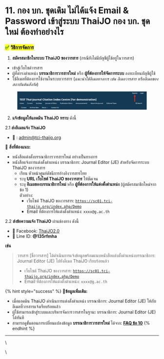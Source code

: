 # 11. กอง บก. ชุดเดิม ไม่ได้แจ้ง Email & Password เข้าสู่ระบบ ThaiJO กอง บก. ชุดใหม่ ต้องทำอย่างไร

### <mark style="color:green;">✅</mark> <mark style="color:$success;">วิธีการจัดการ</mark>

1. **สมัครสมาชิกในระบบ ThaiJO ของวารสาร** (กรณียังไม่มีบัญชีผู้ใช้อยู่ในวารสาร)

* เข้าสู่เว็บไซต์วารสาร
* ผู้ที่ดำรงตำแหน่ง **บรรณาธิการวารสารใหม่** หรือ **ผู้ที่ต้องการให้จัดการระบบ** ลงทะเบียนบัญชีผู้ใช้
* ใช้อีเมลที่ต้องการใช้งานในระบบวารสาร (_แนะนำใช้อีเมลทางการ เช่น อีเมลวารสาร หรืออีเมลของสถาบันต้นสังกัด_)

<figure><img src=".gitbook/assets/Screenshot 2568-09-15 at 14.19.20.png" alt=""><figcaption></figcaption></figure>

2. **แจ้งข้อมูลให้แอดมิน ThaiJO** **ทราบ** ดังนี้

2.1 **ส่งอีเมลแจ้ง ThaiJO**

* 📧 : [admin@tci-thaijo.org](mailto:admin@tci-thaijo.org)&#x20;

📎 **สิ่งที่ต้องแนบ:**

* หนังสือแต่งตั้งบรรณาธิการวารสารใหม่ อย่างเป็นทางการ
* หนังสือแจ้งการแต่งตั้งตำแหน่ง บรรณาธิการ: Journal Editor (JE) สำหรับจัดการระบบ ThaiJO ของวารสาร
  * เรียน หัวหน้าศูนย์ดัชนีการอ้างอิงวารสารไทย
  * ระบุ **URL เว็บไซต์ ThaiJO ของวารสาร** ให้ชัดเจน&#x20;
  * ระบุ **อีเมลของบรรณาธิการใหม่** หรือ **ผู้ที่ต้องการให้แต่งตั้งตำแหน่ง** (ผู้สมัครสมาชิกใหม่จากข้อ 1)\
    ตัวอย่าง:
    * เว็บไซต์ ThaiJO ของวารสาร: [`https://sc01.tci-thaijo.org/index.php/Demo`](https://sc01.tci-thaijo.org/index.php/Demo)
    * Email ที่ต้องการให้แต่งตั้งตำแหน่ง: `xxxx@g.ac.th`

2.2 **ส่งข้อความแจ้ง ThaiJO** ผ่านช่องทาง ดังนี้

* 📩 Facebook: [ThaiJO2.0](https://www.facebook.com/ThaiJo2.0)
* 📩 Line ID: **@135rfmha**

**เช่น**

> วารสาร \[ชื่อวารสาร] ได้ดำเนินการแจ้งข้อมูลพร้อมแนบหนังสือแต่งตั้งตำแหน่งบรรณาธิการ: Journal Editor (JE) ไปยังอีเมล ThaiJO เรียบร้อยแล้ว&#x20;
>
> * เว็บไซต์ ThaiJO ของวารสาร: [`https://sc01.tci-thaijo.org/index.php/Demo`](https://sc01.tci-thaijo.org/index.php/Demo)
> * Email ที่ต้องการให้แต่งตั้งตำแหน่ง: `xxxx@g.ac.th`

{% hint style="success" %}
📌**ข้อมูลเพิ่มเติม:**&#x20;

* เมื่อแอดมิน ThaiJO ดำเนินการแต่งตั้งตำแหน่ง บรรณาธิการ: Journal Editor (JE) ให้กับอีเมลที่วารสารแจ้งเรียบร้อยแล้ว
* ผู้ใช้สามารถเข้าสู่ระบบและบริหารจัดการวารสารในฐานะ บรรณาธิการ: Journal Editor (JE) ได้ทันที
* สามารถดูขั้นตอนการเปลี่ยนแปลงข้อมูล **บรรณาธิการวารสารใหม่** ได้จาก: [ **FAQ ข้อ 10**](10..md)
{% endhint %}

***

\


\
